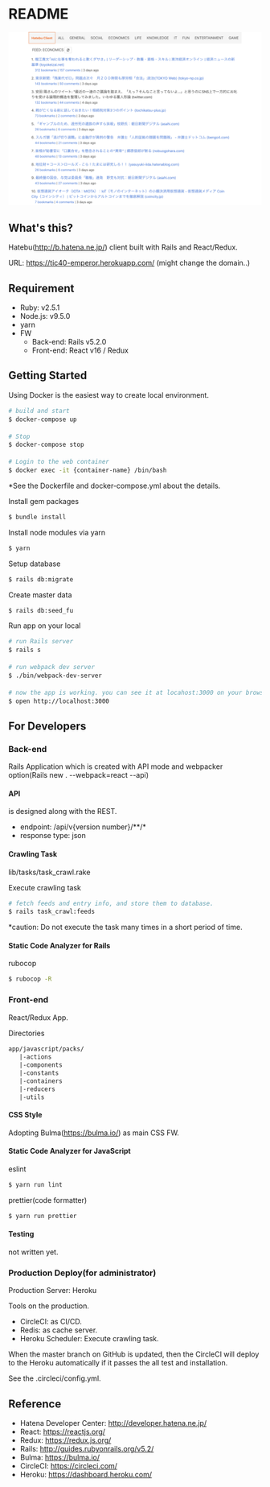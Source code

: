 # README

![](./image.png)

## What's this?

Hatebu(http://b.hatena.ne.jp/) client built with Rails and React/Redux. 

URL: https://tic40-emperor.herokuapp.com/
(might change the domain..)

## Requirement

* Ruby: v2.5.1
* Node.js: v9.5.0
* yarn
* FW
  * Back-end: Rails v5.2.0
  * Front-end: React v16 / Redux

## Getting Started

Using Docker is the easiest way to create local environment.
```bash
# build and start
$ docker-compose up

# Stop
$ docker-compose stop

# Login to the web container
$ docker exec -it {container-name} /bin/bash
```

*See the Dockerfile and docker-compose.yml about the details.


Install gem packages
```bash
$ bundle install
```

Install node modules via yarn
```bash
$ yarn
```

Setup database
```bash
$ rails db:migrate
```

Create master data
```bash
$ rails db:seed_fu
```

Run app on your local
```bash
# run Rails server
$ rails s

# run webpack dev server
$ ./bin/webpack-dev-server

# now the app is working. you can see it at locahost:3000 on your browser.
$ open http://localhost:3000
```

## For Developers

### Back-end

Rails Application which is created with API mode and webpacker option(Rails new . --webpack=react --api)

#### API

is designed along with the REST.

- endpoint: /api/v{version number}/**/*
- response type: json

#### Crawling Task

lib/tasks/task_crawl.rake

Execute crawling task
```bash
# fetch feeds and entry info, and store them to database.
$ rails task_crawl:feeds
```

*caution: Do not execute the task many times in a short period of time. 

#### Static Code Analyzer for Rails

rubocop
```bash
$ rubocop -R
```

### Front-end

React/Redux App.

Directories
```
app/javascript/packs/
   |-actions
   |-components
   |-constants
   |-containers
   |-reducers
   |-utils
```

#### CSS Style

Adopting Bulma(https://bulma.io/) as main CSS FW.

#### Static Code Analyzer for JavaScript

eslint
```bash
$ yarn run lint
```

prettier(code formatter)
```bash
$ yarn run prettier
```

#### Testing

not written yet.

### Production Deploy(for administrator)

Production Server: Heroku

Tools on the production.
- CircleCI: as CI/CD.
- Redis: as cache server.
- Heroku Scheduler: Execute crawling task.

When the master branch on GitHub is updated, then the CircleCI will deploy to the Heroku automatically if it passes the all test and installation.

See the .circleci/config.yml.

## Reference

- Hatena Developer Center: http://developer.hatena.ne.jp/
- React: https://reactjs.org/
- Redux: https://redux.js.org/
- Rails: http://guides.rubyonrails.org/v5.2/
- Bulma: https://bulma.io/
- CircleCI: https://circleci.com/
- Heroku: https://dashboard.heroku.com/
